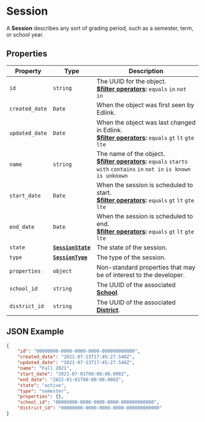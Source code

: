 # Session
A **Session** describes any sort of grading period, such as
a semester, term, or school year.

## Properties
| Property | Type | Description |
| -------- | ---- | ----------- |
| `id` | `string` | The UUID for the object.<br/>**[$filter operators](../../../../guides/v2.0/filtering-results):** `equals` `in` `not in` |
| `created_date` | `Date` | When the object was first seen by Edlink. |
| `updated_date` | `Date` | When the object was last changed in Edlink.<br/>**[$filter operators](../../../../guides/v2.0/filtering-results):** `equals` `gt` `lt` `gte` `lte` |
| `name` | `string` | The name of the object.<br/>**[$filter operators](../../../../guides/v2.0/filtering-results):** `equals` `starts with` `contains` `in` `not in` `is known` `is unknown` |
| `start_date` | `Date` | When the session is scheduled to start.<br/>**[$filter operators](../../../../guides/v2.0/filtering-results):** `equals` `gt` `lt` `gte` `lte`  |
| `end_date` | `Date` | When the session is scheduled to end.<br/>**[$filter operators](../../../../guides/v2.0/filtering-results):** `equals` `gt` `lt` `gte` `lte`  |
| `state` | **[`SessionState`](enums/session-state)** | The state of the session. |
| `type` | **[`SessionType`](enums/session-type)** | The type of the session. |
| `properties` | `object` | Non-standard properties that may be of interest to the developer. |
| `school_id` | `string` | The UUID of the associated **[School](school)**. |
| `district_id` | `string` | The UUID of the associated **[District](district)**. |

## JSON Example
```json
{
    "id": "00000000-0000-0000-0000-000000000000",
    "created_date": "2021-07-13T17:45:27.548Z",
    "updated_date": "2021-07-13T17:45:27.548Z",
    "name": "Fall 2021",
    "start_date": "2021-07-01T00:00:00.000Z",
    "end_date": "2022-01-01T00:00:00.000Z",
    "state": "active",
    "type": "semester",
    "properties": {},
    "school_id": "00000000-0000-0000-0000-000000000000",
    "district_id": "00000000-0000-0000-0000-000000000000"
}
```
